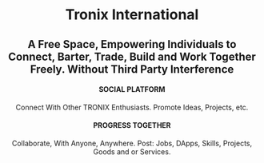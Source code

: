 <h1 align="center">Tronix International</h1>
<h2 align="center">A Free Space, Empowering Individuals to Connect, Barter, Trade, Build and Work Together Freely.  Without Third Party Interference</h2>
<h4 align="center">SOCIAL PLATFORM</h4>  
<p align="center">Connect With Other TRONIX Enthusiasts. Promote Ideas, Projects, etc.</p>
<h4 align="center">PROGRESS TOGETHER</h4> 
<p align="center">Collaborate, With Anyone, Anywhere. Post: Jobs, DApps, Skills, Projects, Goods and or Services.</p>
